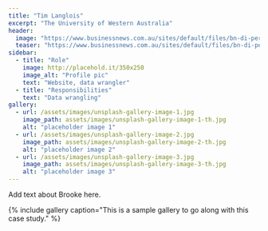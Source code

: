 ```yaml
---
title: "Tim Langlois"
excerpt: "The University of Western Australia"
header:
  image: "https://www.businessnews.com.au/sites/default/files/bn-di-person/Tim%20Langlois.jpg"
  teaser: "https://www.businessnews.com.au/sites/default/files/bn-di-person/Tim%20Langlois.jpg"
sidebar:
  - title: "Role"
    image: http://placehold.it/350x250
    image_alt: "Profile pic"
    text: "Website, data wrangler"
  - title: "Responsibilities"
    text: "Data wrangling"
gallery:
  - url: /assets/images/unsplash-gallery-image-1.jpg
    image_path: assets/images/unsplash-gallery-image-1-th.jpg
    alt: "placeholder image 1"
  - url: /assets/images/unsplash-gallery-image-2.jpg
    image_path: assets/images/unsplash-gallery-image-2-th.jpg
    alt: "placeholder image 2"
  - url: /assets/images/unsplash-gallery-image-3.jpg
    image_path: assets/images/unsplash-gallery-image-3-th.jpg
    alt: "placeholder image 3"
---
```


Add text about Brooke here.

{% include gallery caption="This is a sample gallery to go along with this case study." %}
